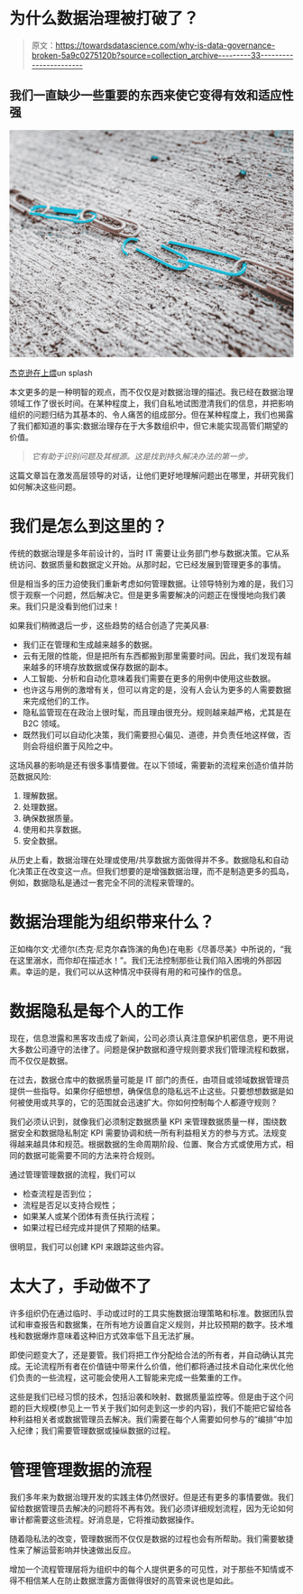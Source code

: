 # 为什么数据治理被打破了？

> 原文：<https://towardsdatascience.com/why-is-data-governance-broken-5a9c0275120b?source=collection_archive---------33----------------------->

## 我们一直缺少一些重要的东西来使它变得有效和适应性强

![](img/d1c05ec637592f7ee870f2a5ad9221cc.png)

[杰克逊在](https://unsplash.com/@simmerdownjpg)[上煨](https://unsplash.com)un splash

本文更多的是一种明智的观点，而不仅仅是对数据治理的描述。我已经在数据治理领域工作了很长时间。在某种程度上，我们自私地试图澄清我们的信息，并把影响组织的问题归结为其基本的、令人痛苦的组成部分。但在某种程度上，我们也揭露了我们都知道的事实:数据治理存在于大多数组织中，但它未能实现高管们期望的价值。

> *它有助于识别问题及其根源。这是找到持久解决办法的第一步。*

这篇文章旨在激发高层领导的对话，让他们更好地理解问题出在哪里，并研究我们如何解决这些问题。

# 我们是怎么到这里的？

传统的数据治理是多年前设计的，当时 IT 需要让业务部门参与数据决策。它从系统访问、数据质量和数据定义开始。从那时起，它已经发展到管理更多的事情。

但是相当多的压力迫使我们重新考虑如何管理数据。让领导特别为难的是，我们习惯于观察一个问题，然后解决它。但是更多需要解决的问题正在慢慢地向我们袭来。我们只是没看到他们过来！

如果我们稍微退后一步，这些趋势的结合创造了完美风暴:

*   我们正在管理和生成越来越多的数据。
*   云有无限的性能，但是把所有东西都搬到那里需要时间。因此，我们发现有越来越多的环境存放数据或保存数据的副本。
*   人工智能、分析和自动化意味着我们需要在更多的用例中使用这些数据。
*   也许这与用例的激增有关，但可以肯定的是，没有人会认为更多的人需要数据来完成他们的工作。
*   隐私监管现在在政治上很时髦，而且理由很充分。规则越来越严格，尤其是在 B2C 领域。
*   既然我们可以自动化决策，我们需要担心偏见、道德，并负责任地这样做，否则会将组织置于风险之中。

这场风暴的影响是还有很多事情要做。在以下领域，需要新的流程来创造价值并防范数据风险:

1.  理解数据。
2.  处理数据。
3.  确保数据质量。
4.  使用和共享数据。
5.  安全数据。

从历史上看，数据治理在处理或使用/共享数据方面做得并不多。数据隐私和自动化决策正在改变这一点。但我们想要的是增强数据治理，而不是制造更多的孤岛，例如，数据隐私是通过一套完全不同的流程来管理的。

# 数据治理能为组织带来什么？

正如梅尔文·尤德尔(杰克·尼克尔森饰演的角色)在电影《尽善尽美》中所说的，“我在这里溺水，而你却在描述水！”。我们无法控制那些让我们陷入困境的外部因素。幸运的是，我们可以从这种情况中获得有用的和可操作的信息。

# 数据隐私是每个人的工作

现在，信息泄露和黑客攻击成了新闻，公司必须认真注意保护机密信息，更不用说大多数公司遵守的法律了。问题是保护数据和遵守规则要求我们管理流程和数据，而不仅仅是数据。

在过去，数据仓库中的数据质量可能是 IT 部门的责任，由项目或领域数据管理员提供一些指导。如果你仔细想想，确保信息的隐私远不止这些。只要想想数据是如何被使用或共享的，它的范围就会迅速扩大。你如何控制每个人都遵守规则？

我们必须认识到，就像我们必须制定数据质量 KPI 来管理数据质量一样，围绕数据安全和数据隐私制定 KPI 需要协调和统一所有利益相关方的参与方式。法规变得越来越具体和规范。根据数据的生命周期阶段、位置、聚合方式或使用方式，相同的数据可能需要不同的方法来符合规则。

通过管理管理数据的流程，我们可以

*   检查流程是否到位；
*   流程是否足以支持合规性；
*   如果某人或某个团体有责任执行流程；
*   如果过程已经完成并提供了预期的结果。

很明显，我们可以创建 KPI 来跟踪这些内容。

# 太大了，手动做不了

许多组织仍在通过临时、手动或过时的工具实施数据治理策略和标准。数据团队尝试和审查报告和数据集，在所有地方设置自定义规则，并比较预期的数字。技术堆栈和数据爆炸意味着这种旧方式效率低下且无法扩展。

即使问题变大了，还是要管。我们将把工作分配给合法的所有者，并自动确认其完成。无论流程所有者在价值链中带来什么价值，他们都将通过技术自动化来优化他们负责的一些流程，这可能会使用人工智能来完成一些繁重的工作。

这些是我们已经习惯的技术，包括沿袭和映射、数据质量监控等。但是由于这个问题的巨大规模(参见上一节关于我们如何走到这一步的内容)，我们不能把它留给各种利益相关者或数据管理员去解决。我们需要在每个人需要如何参与的“编排”中加入纪律；我们需要管理数据或操纵数据的过程。

# 管理管理数据的流程

我们多年来为数据治理开发的实践主体仍然很好。但是还有更多的事情要做。我们留给数据管理员去解决的问题将不再有效。我们必须详细规划流程，因为无论如何审计都需要这些流程。好消息是，它将推动数据操作。

随着隐私法的改变，管理数据而不仅仅是数据的过程也会有所帮助。我们需要敏捷性来了解运营影响并快速做出反应。

增加一个流程管理层将为组织中的每个人提供更多的可见性，对于那些不知情或不得不相信某人在防止数据泄露方面做得很好的高管来说也是如此。